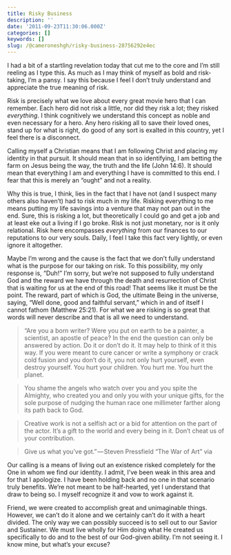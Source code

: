 ```yaml
---
title: Risky Business
description: ''
date: '2011-09-23T11:30:06.000Z'
categories: []
keywords: []
slug: /@cameroneshgh/risky-business-28756292e4ec
---
```


I had a bit of a startling revelation today that cut me to the core and I’m still reeling as I type this. As much as I may think of myself as bold and risk-taking, I’m a pansy. I say this because I feel I don’t truly understand and appreciate the true meaning of risk.

Risk is precisely what we love about every great movie hero that I can remember. Each hero did not risk a little, nor did they risk a lot; they risked _everything_. I think cognitively we understand this concept as noble and even necessary for a hero. Any hero risking all to save their loved ones, stand up for what is right, do good of any sort is exalted in this country, yet I feel there is a disconnect.

Calling myself a Christian means that I am following Christ and placing my identity in that pursuit. It should mean that in so identifying, I am betting the farm on Jesus being the way, the truth and the life (John 14:6). It should mean that everything I am and everything I have is committed to this end. I fear that this is merely an “ought” and not a reality.

Why this is true, I think, lies in the fact that I have not (and I suspect many others also haven’t) had to risk much in my life. Risking everything to me means putting my life savings into a venture that may not pan out in the end. Sure, this is risking a lot, but theoretically I could go and get a job and at least eke out a living if I go broke. Risk is not just monetary, nor is it only relational. Risk here encompasses _everything_ from our finances to our reputations to our very souls. Daily, I feel I take this fact very lightly, or even ignore it altogether.

Maybe I’m wrong and the cause is the fact that we don’t fully understand what is the purpose for our taking on risk. To this possibility, my only response is, “Duh!” I’m sorry, but we’re not supposed to fully understand God and the reward we have through the death and resurrection of Christ that is waiting for us at the end of this road! That seems like it must be the point. The reward, part of which is God, the ultimate Being in the universe, saying, “Well done, good and faithful servant,” which in and of itself I cannot fathom (Matthew 25:21). For what we are risking is so great that words will never describe and that is all we need to understand.

> “Are you a born writer? Were you put on earth to be a painter, a scientist, an apostle of peace? In the end the question can only be answered by action. Do it or don’t do it. It may help to think of it this way. If you were meant to cure cancer or write a symphony or crack cold fusion and you don’t do it, you not only hurt yourself, even destroy yourself. You hurt your children. You hurt me. You hurt the planet.

> You shame the angels who watch over you and you spite the Almighty, who created you and only you with your unique gifts, for the sole purpose of nudging the human race one millimeter farther along its path back to God.

> Creative work is not a selfish act or a bid for attention on the part of the actor. It’s a gift to the world and every being in it. Don’t cheat us of your contribution.

> Give us what you’ve got.” — Steven Pressfield “The War of Art” via

Our calling is a means of living out an existence risked completely for the One in whom we find our identity. I admit, I’ve been weak in this area and for that I apologize. I have been holding back and no one in that scenario truly benefits. We’re not meant to be half-hearted, yet I understand that draw to being so. I myself recognize it and vow to work against it.

Friend, we were created to accomplish great and unimaginable things. However, we can’t do it alone and we certainly can’t do it with a heart divided. The only way we can possibly succeed is to sell out to our Savior and Sustainer. We must live wholly for Him doing what He created us specifically to do and to the best of our God-given ability. I’m not seeing it. I know mine, but what’s your excuse?